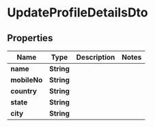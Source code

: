 

# UpdateProfileDetailsDto


## Properties

| Name | Type | Description | Notes |
|------------ | ------------- | ------------- | -------------|
|**name** | **String** |  |  |
|**mobileNo** | **String** |  |  |
|**country** | **String** |  |  |
|**state** | **String** |  |  |
|**city** | **String** |  |  |



